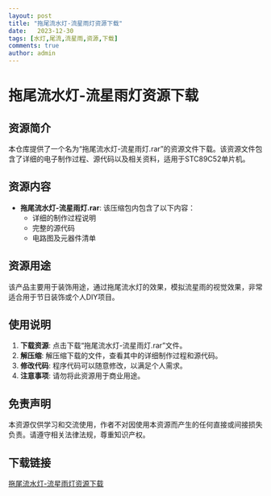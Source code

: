 ```yaml
---
layout: post
title: "拖尾流水灯-流星雨灯资源下载"
date:   2023-12-30
tags: [水灯,尾流,流星雨,资源,下载]
comments: true
author: admin
---
```

# 拖尾流水灯-流星雨灯资源下载

## 资源简介

本仓库提供了一个名为“拖尾流水灯-流星雨灯.rar”的资源文件下载。该资源文件包含了详细的电子制作过程、源代码以及相关资料，适用于STC89C52单片机。

## 资源内容

- **拖尾流水灯-流星雨灯.rar**: 该压缩包内包含了以下内容：
  - 详细的制作过程说明
  - 完整的源代码
  - 电路图及元器件清单

## 资源用途

该产品主要用于装饰用途，通过拖尾流水灯的效果，模拟流星雨的视觉效果，非常适合用于节日装饰或个人DIY项目。

## 使用说明

1. **下载资源**: 点击下载“拖尾流水灯-流星雨灯.rar”文件。
2. **解压缩**: 解压缩下载的文件，查看其中的详细制作过程和源代码。
3. **修改代码**: 程序代码可以随意修改，以满足个人需求。
4. **注意事项**: 请勿将此资源用于商业用途。

## 免责声明

本资源仅供学习和交流使用，作者不对因使用本资源而产生的任何直接或间接损失负责。请遵守相关法律法规，尊重知识产权。

## 下载链接

[拖尾流水灯-流星雨灯资源下载](https://pan.quark.cn/s/a3e3b336003d)